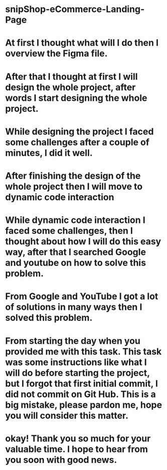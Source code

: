 # snipShop-eCommerce-Landing-Page
# At first I thought what will I do then I overview the Figma file.
# After that I thought at first I will design the whole project, after words I start designing the whole project.
# While designing the project I faced some challenges after a couple of minutes, I did it well.
# After finishing the design of the whole project then I will move to dynamic code interaction
# While dynamic code interaction I faced some challenges, then I thought about how I will do this easy way, after that I searched Google and youtube on how to solve this problem.
# From Google and YouTube I got a lot of solutions in many ways then I solved this problem.
# From starting the day when you provided me with this task. This task was some instructions like what I will do before starting the project, but I forgot that first initial commit, I did not commit on Git Hub. This is a big mistake, please pardon me, hope you will consider this matter.
# okay! Thank you so much for your valuable time. I hope to hear from you soon with good news.
